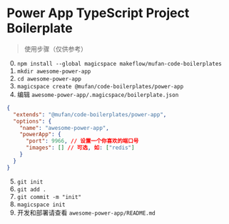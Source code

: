 # Power App TypeScript Project Boilerplate

> 使用步骤（仅供参考）

0. `npm install --global magicspace makeflow/mufan-code-boilerplates`
1. `mkdir awesome-power-app`
2. `cd awesome-power-app`
3. `magicspace create @mufan/code-boilerplates/power-app`
4. 编辑 `awesome-power-app/.magicspace/boilerplate.json`

```json
{
  "extends": "@mufan/code-boilerplates/power-app",
  "options": {
    "name": "awesome-power-app",
    "powerApp": {
      "port": 9966, // 设置一个你喜欢的端口号
      "images": [] // 可选, 如: ["redis"]
    }
  }
}
```

5. `git init`
6. `git add .`
7. `git commit -m "init"`
8. `magicspace init`
9. 开发和部署请查看 `awesome-power-app/README.md`
